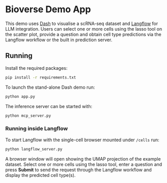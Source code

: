 # Bioverse Demo App

This demo uses [Dash](https://dash.plotly.com/) to visualise a scRNA-seq dataset
and [Langflow](https://github.com/logspace-ai/langflow) for LLM integration.
Users can select one or more cells using the lasso tool on the scatter plot,
provide a question and obtain cell type predictions via the Langflow workflow
or the built in prediction server.

## Running

Install the required packages:

```bash
pip install -r requirements.txt
```

To launch the stand-alone Dash demo run:

```bash
python app.py
```

The inference server can be started with:

```bash
python mcp_server.py
```

### Running inside Langflow

To start Langflow with the single-cell browser mounted under `/cells` run:

```bash
python langflow_server.py
```

A browser window will open showing the UMAP projection of the example dataset.
Select one or more cells using the lasso tool, enter a question and press
**Submit** to send the request through the Langflow workflow and display the
predicted cell type(s).

